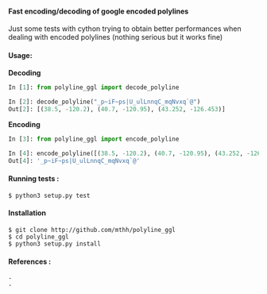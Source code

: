 #### Fast encoding/decoding of google encoded polylines

Just some tests with cython trying to obtain better performances when dealing with encoded polylines
(nothing serious but it works fine)


#### Usage:
__Decoding__
```python
In [1]: from polyline_ggl import decode_polyline

In [2]: decode_polyline("_p~iF~ps|U_ulLnnqC_mqNvxq`@")
Out[2]: [(38.5, -120.2), (40.7, -120.95), (43.252, -126.453)]
```

__Encoding__
```python
In [3]: from polyline_ggl import encode_polyline

In [4]: encode_polyline([(38.5, -120.2), (40.7, -120.95), (43.252, -126.453)])
Out[4]: '_p~iF~ps|U_ulLnnqC_mqNvxq`@'
```

#### Running tests :
```
$ python3 setup.py test
```

#### Installation
```
$ git clone http://github.com/mthh/polyline_ggl
$ cd polyline_ggl
$ python3 setup.py install
```

#### References :
    - 
    -
